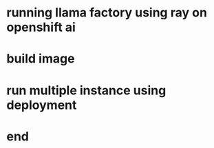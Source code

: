 # running llama factory using ray on openshift ai


# build image

# run multiple instance using deployment


# end